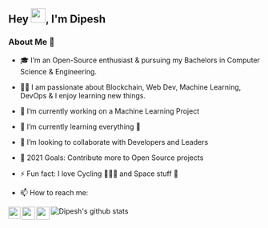 ## Hey <img src="https://github.com/TheDudeThatCode/TheDudeThatCode/blob/master/Assets/Hi.gif" width="29px">, I'm Dipesh


### About Me 🚀
- 🎓 I’m an Open-Source enthusiast & pursuing my Bachelors in Computer Science & Engineering. 
- 👨‍💻 I am passionate about Blockchain, Web Dev, Machine Learning, DevOps & I enjoy learning new things. 
- 🔭 I’m currently working on a Machine Learning Project
- 🌱 I’m currently learning everything 🤣
- 👯 I’m looking to collaborate with Developers and Leaders
- 🥅 2021 Goals: Contribute more to Open Source projects
- ⚡ Fun fact: I love Cycling 🚴🏻‍♂ and Space stuff 🌌

- 📫 How to reach me:

<a href="https://www.linkedin.com/in/dipesh-jaiswal-7b45261a6/">
  <img align="left" width="24px" src="https://cdn.jsdelivr.net/npm/simple-icons@v3/icons/linkedin.svg"  />
</a>
<a href="https://twitter.com/DIPESHJ61065310">
  <img align="left" width="26px" src="https://cdn.jsdelivr.net/npm/simple-icons@v3/icons/twitter.svg" />
</a>
<a href="mailto:dipeshjaiswal140@gmail.com">
  <img align="left" width="26px" src="https://cdn.jsdelivr.net/npm/simple-icons@v3/icons/gmail.svg" />
</a>


![Dipesh's github stats](https://github-readme-stats.vercel.app/api?username=dipscoder&show_icons=true&hide_border=true)
